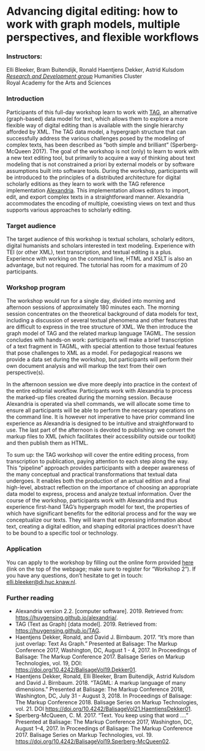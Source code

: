 # Advancing digital editing: how to work with graph models, multiple perspectives, and flexible workflows

### Instructors:
Elli Bleeker, Bram Buitendijk, Ronald Haentjens Dekker, Astrid Kulsdom  
[*Research and Development group*](https://huc.knaw.nl/research-development/) Humanities Cluster   
Royal Academy for the Arts and Sciences

### Introduction
Participants of this full-day workshop learn to work with [TAG](https://huygensing.github.io/TAG), an alternative (graph-based) data model for text, which allows them to explore a more flexible way of digital editing than is available with the single hierarchy afforded by XML. The TAG data model, a hypergraph structure that can successfully address the various challenges posed by the modeling of complex texts, has been described as “both simple and brilliant” (Sperberg-McQueen 2017). The goal of the workshop is not (only) to learn to work with a new text editing tool, but primarily to acquire a way of thinking about text modeling that is not constrained a priori by external models or by software assumptions built into software tools. During the workshop, participants will be introduced to the principles of a distributed architecture for digital scholarly editions as they learn to work with the TAG reference implementation [Alexandria](https://huygensing.github.io/alexandria/). This implementation allows editors to import, edit, and export complex texts in a straightforward manner. Alexandria accommodates the encoding of multiple, coexisting views on text and thus supports various approaches to scholarly editing.

### Target audience
The target audience of this workshop is textual scholars, scholarly editors, digital humanists and scholars interested in text modeling. Experience with TEI (or other XML), text transcription, and textual editing is a plus. Experience with working on the command line, HTML and XSLT is also an advantage, but not required. The tutorial has room for a maximum of 20 participants.

### Workshop program
The workshop would run for a single day, divided into morning and afternoon sessions of approximately 180 minutes each. The morning session concentrates on the theoretical background of data models for text, including a discussion of several textual phenomena and other features that are difficult to express in the tree structure of XML. We then introduce the graph model of TAG and the related markup language TAGML. The session concludes with hands-on work: participants will make a brief transcription of a text fragment in TAGML, with special attention to those textual features that pose challenges to XML as a model. For pedagogical reasons we provide a data set during the workshop, but participants will perform their own document analysis and will markup the text from their own perspective(s).

In the afternoon session we dive more deeply into practice in the context of the entire editorial workflow. Participants work with Alexandria to process the marked-up files created during the morning session. Because Alexandria is operated via shell commands, we will allocate some time to ensure all participants will be able to perform the necessary operations on the command line. It is however not imperative to have prior command line experience as Alexandria is designed to be intuitive and straightforward to use. The last part of the afternoon is devoted to publishing: we convert the markup files to XML (which facilitates their accessibility outside our toolkit) and then publish them as HTML. 

To sum up: the TAG workshop will cover the entire editing process, from transcription to publication, paying attention to each step along the way. This “pipeline” approach provides participants with a deeper awareness of the many conceptual and practical transformations that textual data undergoes. It enables both the production of an actual edition and a final high-level, abstract reflection on the importance of choosing an appropriate data model to express, process and analyze textual information. Over the course of the workshop, participants work with Alexandria and thus experience first-hand TAG’s hypergraph model for text, the properties of which have significant benefits for the editorial process and for the way we conceptualize our texts. They will learn that expressing information about text, creating a digital edition, and shaping editorial practices doesn't have to be bound to a specific tool or technology. 

### Application
You can apply to the workshop by filling out the online form provided [here](http://2019.dhbenelux.org/workshops-details/) (link on the top of the webpage; make sure to register for “Workshop 2”). If you have any questions, don’t hesitate to get in touch: [elli.bleeker@di.huc.knaw.nl](mailto:elli.bleeker@di.huc.knaw.nl).

### Further reading
- Alexandria version 2.2. [computer software]. 2019. Retrieved from: <https://huygensing.github.io/alexandria/>.
- TAG (Text as Graph) [data model]. 2019. Retrieved from: <https://huygensing.github.io/TAG>.
- Haentjens Dekker, Ronald, and David J. Birnbaum. 2017. “It’s more than just overlap: Text As Graph.” Presented at Balisage: The Markup Conference 2017, Washington, DC, August 1 - 4, 2017. In Proceedings of Balisage: The Markup Conference 2017. Balisage Series on Markup Technologies, vol. 19, DOI: <https://doi.org/10.4242/BalisageVol19.Dekker01>.
- Haentjens Dekker, Ronald, Elli Bleeker, Bram Buitendijk, Astrid Kulsdom and David J. Birnbaum. 2018. “TAGML: A markup language of many dimensions.” Presented at Balisage: The Markup Conference 2018, Washington, DC, July 31 - August 3, 2018. In Proceedings of Balisage: The Markup Conference 2018. Balisage Series on Markup Technologies, vol. 21. DOI <https://doi.org/10.4242/BalisageVol21.HaentjensDekker01>. 
- Sperberg-McQueen, C. M. 2017. “Text. You keep using that word ….” Presented at Balisage: The Markup Conference 2017, Washington, DC, August 1–4, 2017. In Proceedings of Balisage: The Markup Conference 2017. Balisage Series on Markup Technologies, vol. 19. <https://doi.org/10.4242/BalisageVol19.Sperberg-McQueen02>.